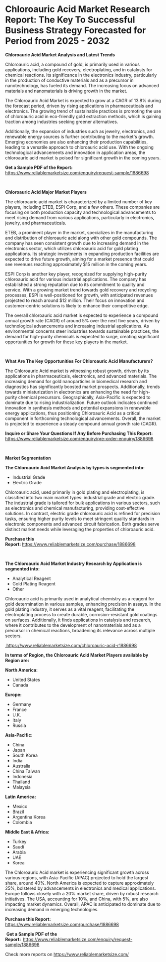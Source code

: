 <p><h1>Chloroauric Acid Market Research Report: The Key To Successful Business Strategy Forecasted for Period from 2025 - 2032</h1></p><p><strong>Chloroauric Acid Market Analysis and Latest Trends</strong></p>
<p><p>Chloroauric acid, a compound of gold, is primarily used in various applications, including gold recovery, electroplating, and in catalysts for chemical reactions. Its significance in the electronics industry, particularly in the production of conductive materials and as a precursor in nanotechnology, has fueled its demand. The increasing focus on advanced materials and nanomaterials is driving growth in the market.</p><p>The Chloroauric Acid Market is expected to grow at a CAGR of 13.8% during the forecast period, driven by rising applications in pharmaceuticals and electronics. The growing trend of sustainable practices is promoting the use of chloroauric acid in eco-friendly gold extraction methods, which is gaining traction among industries seeking greener alternatives. </p><p>Additionally, the expansion of industries such as jewelry, electronics, and renewable energy sources is further contributing to the market's growth. Emerging economies are also enhancing their production capabilities, leading to a versatile approach to chloroauric acid use. With the ongoing technological advancements and innovation in application areas, the chloroauric acid market is poised for significant growth in the coming years.</p></p>
<p><strong>Get a Sample PDF of the Report:&nbsp;</strong> <a href="https://www.reliablemarketsize.com/enquiry/request-sample/1886698?utm_campaign=2210&utm_medium=2&utm_source=Github&utm_content=ia&utm_term=30012025&utm_id=chloroauric-acid">https://www.reliablemarketsize.com/enquiry/request-sample/1886698</a></p>
<p>&nbsp;</p>
<p><strong>Chloroauric Acid Major Market Players</strong></p>
<p><p>The chloroauric acid market is characterized by a limited number of key players, including ETEB, ESPI Corp, and a few others. These companies are focusing on both production capacity and technological advancements to meet rising demand from various applications, particularly in electronics, jewelry, and pharmaceuticals.</p><p>ETEB, a prominent player in the market, specializes in the manufacturing and distribution of chloroauric acid along with other gold compounds. The company has seen consistent growth due to increasing demand in the electronics sector, which utilizes chloroauric acid for gold plating applications. Its strategic investments in expanding production facilities are expected to drive future growth, aiming for a market presence that could see revenues reaching approximately $15 million in the coming years.</p><p>ESPI Corp is another key player, recognized for supplying high-purity chloroauric acid for various industrial applications. The company has established a strong reputation due to its commitment to quality and service. With a growing market trend towards gold recovery and recycling processes, ESPI is well-positioned for growth, with anticipated revenues projected to reach around $12 million. Their focus on innovation and customer-centric solutions is likely to enhance their competitive edge.</p><p>The overall chloroauric acid market is expected to experience a compound annual growth rate (CAGR) of around 5% over the next five years, driven by technological advancements and increasing industrial applications. As environmental concerns steer industries towards sustainable practices, the demand for high-purity chemicals is expected to surge, creating significant opportunities for growth for these key players in the market.</p></p>
<p>&nbsp;</p>
<p><strong>What Are The Key Opportunities For Chloroauric Acid Manufacturers?</strong></p>
<p><p>The Chloroauric Acid market is witnessing robust growth, driven by its applications in pharmaceuticals, electronics, and advanced materials. The increasing demand for gold nanoparticles in biomedical research and diagnostics has significantly boosted market prospects. Additionally, trends towards miniaturization in electronics are enhancing the need for high-purity chemical precursors. Geographically, Asia-Pacific is expected to dominate due to rising industrialization. Future outlook indicates continued innovation in synthesis methods and potential expansions in renewable energy applications, thus positioning Chloroauric Acid as a critical component in forthcoming technological advancements. Overall, the market is projected to experience a steady compound annual growth rate (CAGR).</p></p>
<p><strong>Inquire or Share Your Questions If Any Before Purchasing This Report:</strong> <a href="https://www.reliablemarketsize.com/enquiry/pre-order-enquiry/1886698?utm_campaign=2210&utm_medium=2&utm_source=Github&utm_content=ia&utm_term=30012025&utm_id=chloroauric-acid">https://www.reliablemarketsize.com/enquiry/pre-order-enquiry/1886698</a></p>
<p>&nbsp;</p>
<p><strong>Market Segmentation</strong></p>
<p><strong>The Chloroauric Acid Market Analysis by types is segmented into:</strong></p>
<p><ul><li>Industrial Grade</li><li>Electric Grade</li></ul></p>
<p><p>Chloroauric acid, used primarily in gold plating and electroplating, is classified into two main market types: industrial grade and electric grade. The industrial grade is tailored for bulk applications in various sectors, such as electronics and chemical manufacturing, providing cost-effective solutions. In contrast, electric grade chloroauric acid is refined for precision tasks, ensuring higher purity levels to meet stringent quality standards in electronic components and advanced circuit fabrication. Both grades serve distinct market needs while leveraging the properties of chloroauric acid.</p></p>
<p><strong>Purchase this Report:&nbsp;</strong><a href="https://www.reliablemarketsize.com/purchase/1886698?utm_campaign=2210&utm_medium=2&utm_source=Github&utm_content=ia&utm_term=30012025&utm_id=chloroauric-acid">https://www.reliablemarketsize.com/purchase/1886698</a></p>
<p>&nbsp;</p>
<p><strong>The Chloroauric Acid Market Industry Research by Application is segmented into:</strong></p>
<p><ul><li>Analytical Reagent</li><li>Gold Plating Reagent</li><li>Other</li></ul></p>
<p><p>Chloroauric acid is primarily used in analytical chemistry as a reagent for gold determination in various samples, enhancing precision in assays. In the gold plating industry, it serves as a vital reagent, facilitating the electroplating process to create durable, corrosion-resistant gold coatings on surfaces. Additionally, it finds applications in catalysis and research, where it contributes to the development of nanomaterials and as a precursor in chemical reactions, broadening its relevance across multiple sectors.</p></p>
<p><a href="https://www.reliablemarketsize.com/chloroauric-acid-r1886698?utm_campaign=2210&utm_medium=2&utm_source=Github&utm_content=ia&utm_term=30012025&utm_id=chloroauric-acid">&nbsp;https://www.reliablemarketsize.com/chloroauric-acid-r1886698</a></p>
<p><strong>In terms of Region, the Chloroauric Acid Market Players available by Region are:</strong></p>
<p>
    <p> <strong> North America: </strong>
        <ul>
            <li>United States</li>
            <li>Canada</li>
        </ul>
        </p> 
    <p> <strong> Europe: </strong>
        <ul>
            <li>Germany</li>
            <li>France</li>
            <li>U.K.</li>
            <li>Italy</li>
            <li>Russia</li>
        </ul>
        </p> 
    <p> <strong> Asia-Pacific: </strong>
        <ul>
            <li>China</li>
            <li>Japan</li>
            <li>South Korea</li>
            <li>India</li>
            <li>Australia</li>
            <li>China Taiwan</li>
            <li>Indonesia</li>
            <li>Thailand</li>
            <li>Malaysia</li>
        </ul>
        </p> 
    <p> <strong> Latin America: </strong>
        <ul>
            <li>Mexico</li>
            <li>Brazil</li>
            <li>Argentina Korea</li>
            <li>Colombia</li>
        </ul>
        </p> 
    <p> <strong> Middle East & Africa: </strong>
        <ul>
            <li>Turkey</li>
            <li>Saudi</li>
            <li>Arabia</li>
            <li>UAE</li>
            <li>Korea</li>
        </ul>
    </p>
    </p>
<p><p>The Chloroauric Acid market is experiencing significant growth across various regions, with Asia-Pacific (APAC) projected to hold the largest share, around 40%. North America is expected to capture approximately 25%, bolstered by advancements in electronics and medical applications. Europe follows closely with a 20% market share, driven by robust research initiatives. The USA, accounting for 10%, and China, with 5%, are also impacting market dynamics. Overall, APAC is anticipated to dominate due to increasing demand in emerging technologies.</p></p>
<p><strong>Purchase this Report: </strong><a href="https://www.reliablemarketsize.com/purchase/1886698?utm_campaign=2210&utm_medium=2&utm_source=Github&utm_content=ia&utm_term=30012025&utm_id=chloroauric-acid">https://www.reliablemarketsize.com/purchase/1886698</a></p>
<p>&nbsp;<strong>Get a Sample PDF of the Report:&nbsp;&nbsp;</strong><a href="https://www.reliablemarketsize.com/enquiry/request-sample/1886698?utm_campaign=2210&utm_medium=2&utm_source=Github&utm_content=ia&utm_term=30012025&utm_id=chloroauric-acid">https://www.reliablemarketsize.com/enquiry/request-sample/1886698</a></p>
<p><strong></strong></p>
<p>Check more reports on <a href="https://www.reliablemarketsize.com/?utm_campaign=2210&utm_medium=2&utm_source=Github&utm_content=ia&utm_term=30012025&utm_id=chloroauric-acid">https://www.reliablemarketsize.com/</a></p>
